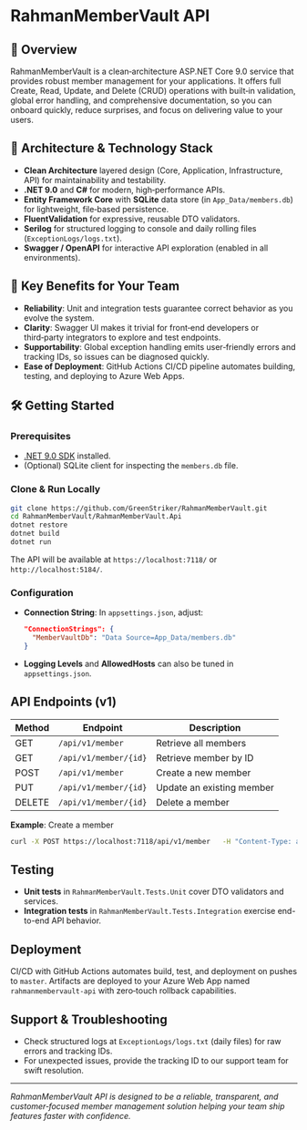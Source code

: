 # RahmanMemberVault API

## 🎯 Overview
RahmanMemberVault is a clean‑architecture ASP.NET Core 9.0 service that provides robust member management for your applications. It offers full Create, Read, Update, and Delete (CRUD) operations with built‑in validation, global error handling, and comprehensive documentation, so you can onboard quickly, reduce surprises, and focus on delivering value to your users.

## 📐 Architecture & Technology Stack
- **Clean Architecture** layered design (Core, Application, Infrastructure, API) for maintainability and testability.  
- **.NET 9.0** and **C#** for modern, high‑performance APIs.  
- **Entity Framework Core** with **SQLite** data store (in `App_Data/members.db`) for lightweight, file‑based persistence.  
- **FluentValidation** for expressive, reusable DTO validators.  
- **Serilog** for structured logging to console and daily rolling files (`ExceptionLogs/logs.txt`).  
- **Swagger / OpenAPI** for interactive API exploration (enabled in all environments).  

## 🚀 Key Benefits for Your Team
- **Reliability**: Unit and integration tests guarantee correct behavior as you evolve the system.  
- **Clarity**: Swagger UI makes it trivial for front‑end developers or third‑party integrators to explore and test endpoints.  
- **Supportability**: Global exception handling emits user‑friendly errors and tracking IDs, so issues can be diagnosed quickly.  
- **Ease of Deployment**: GitHub Actions CI/CD pipeline automates building, testing, and deploying to Azure Web Apps.  

## 🛠️ Getting Started

### Prerequisites
- [.NET 9.0 SDK](https://dotnet.microsoft.com/download) installed.
- (Optional) SQLite client for inspecting the `members.db` file.

### Clone & Run Locally
```bash
git clone https://github.com/GreenStriker/RahmanMemberVault.git
cd RahmanMemberVault/RahmanMemberVault.Api
dotnet restore
dotnet build
dotnet run
```

The API will be available at `https://localhost:7118/` or `http://localhost:5184/`.

### Configuration
- **Connection String**: In `appsettings.json`, adjust:
  ```json
  "ConnectionStrings": {
    "MemberVaultDb": "Data Source=App_Data/members.db"
  }
  ```
- **Logging Levels** and **AllowedHosts** can also be tuned in `appsettings.json`.

## API Endpoints (v1)
| Method | Endpoint                  | Description                   |
| ------ | ------------------------- | ----------------------------- |
| GET    | `/api/v1/member`          | Retrieve all members          |
| GET    | `/api/v1/member/{id}`     | Retrieve member by ID         |
| POST   | `/api/v1/member`          | Create a new member           |
| PUT    | `/api/v1/member/{id}`     | Update an existing member     |
| DELETE | `/api/v1/member/{id}`     | Delete a member               |

**Example**: Create a member  
```bash
curl -X POST https://localhost:7118/api/v1/member   -H "Content-Type: application/json"   -d '{ "name":"John Doe", "email":"john@example.com", "phoneNumber":"1234567890" }'
```

## Testing
- **Unit tests** in `RahmanMemberVault.Tests.Unit` cover DTO validators and services.  
- **Integration tests** in `RahmanMemberVault.Tests.Integration` exercise end-to-end API behavior.  


## Deployment
CI/CD with GitHub Actions automates build, test, and deployment on pushes to `master`. Artifacts are deployed to your Azure Web App named `rahmanmembervault-api` with zero‑touch rollback capabilities.

## Support & Troubleshooting
- Check structured logs at `ExceptionLogs/logs.txt` (daily files) for raw errors and tracking IDs.    
- For unexpected issues, provide the tracking ID to our support team for swift resolution.

---
*RahmanMemberVault API is designed to be a reliable, transparent, and customer‑focused member management solution helping your team ship features faster with confidence.*